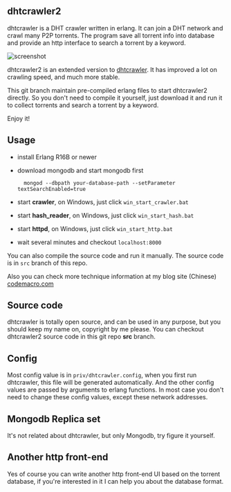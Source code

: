 ## dhtcrawler2

dhtcrawler is a DHT crawler written in erlang. It can join a DHT network and crawl many P2P torrents. The program save all torrent info into database and provide an http interface to search a torrent by a keyword.

![screenshot](https://raw.github.com/kevinlynx/dhtcrawler/master/screenshot.png)

dhtcrawler2 is an extended version to [dhtcrawler](https://github.com/kevinlynx/dhtcrawler). It has improved a lot on crawling speed, and much more stable. 

This git branch maintain pre-compiled erlang files to start dhtcrawler2 directly. So you don't need to compile it yourself, just download it and run it to collect torrents and search a torrent by a keyword. 

Enjoy it!

## Usage

* install Erlang R16B or newer
* download mongodb and start mongodb first

        mongod --dbpath your-database-path --setParameter textSearchEnabled=true

* start **crawler**, on Windows, just click `win_start_crawler.bat`
* start **hash_reader**, on Windows, just click `win_start_hash.bat`
* start **httpd**, on Windows, just click `win_start_http.bat`
* wait several minutes and checkout `localhost:8000`

You can also compile the source code and run it manually. The source code is in `src` branch of this repo.

Also you can check more technique information at my blog site (Chinese) [codemacro.com](http://codemacro.com)

## Source code

dhtcrawler is totally open source, and can be used in any purpose, but you should keep my name on, copyright by me please. You can checkout dhtcrawler2 source code in this git repo **src** branch.

## Config

Most config value is in `priv/dhtcrawler.config`, when you first run dhtcrawler, this file will be generated automatically. And the other config values are passed by arguments to erlang functions. In most case you don't need to change these config values, except these network addresses.

## Mongodb Replica set

It's not related about dhtcrawler, but only Mongodb, try figure it yourself.

## Another http front-end

Yes of course you can write another http front-end UI based on the torrent database, if you're interested in it I can help you about the database format.

